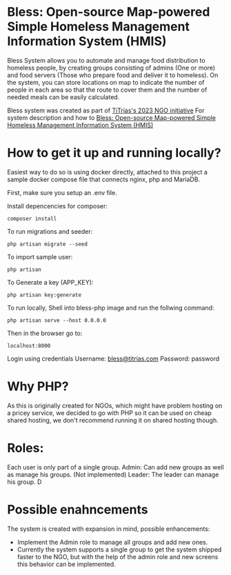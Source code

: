 # Bless: Open-source Map-powered Simple Homeless Management Information System (HMIS) 

Bless System allows you to automate and manage food distribution to homeless people, by creating groups consisting of admins (One or more) and food servers (Those who prepare food and deliver it to homeless). On the system, you can store locations on map to indicate the number of people in each area so that the route to cover them and the number of needed meals can be easily calculated.

Bless system was created as part of [TiTrias's 2023 NGO initiative](https://titrias.com/free-ngo-websites-in-2023/)
For system description and how to  [Bless: Open-source Map-powered Simple Homeless Management Information System (HMIS)](https://titrias.com/bless-open-source-map-powered-simple-homeless-management-information-system-hmis/)


# How to get it up and running locally?
Easiest way to do so is using docker directly, attached to this project a sample docker compose file that connects nginx, php and MariaDB.

First, make sure you setup an .env file. 

Install depencencies for composer:
```
composer install
```

To run migrations and seeder: 
```
php artisan migrate --seed
```

To import sample user:
```
php artisan 
```

To Generate a key (APP_KEY):  
```
php artisan key:generate
```
To run locally, Shell into bless-php image and run the follwing command: 
```
php artisan serve --host 0.0.0.0
```

Then in the browser go to: 
```
localhost:8000
```

Login using credentials
Username: bless@titrias.com
Password: password
# Why PHP?

As this is originally created for NGOs, which might have problem hosting on a pricey service, we decided to go with PHP so it can be used on cheap shared hosting, we don't recommend running it on shared hosting though. 

# Roles:
Each user is only part of a single group. 
Admin: Can add new groups as well as manage his groups. (Not implemented)
Leader: The leader can manage his group. 
D
# Possible enahncements
The system is created with expansion in mind, possible enhancements: 
- Implement the Admin role to manage all groups and add new ones. 
- Currently the system supports a single group to get the system shipped faster to the NGO, but with the help of the admin role and new screens this behavior can be implemented. 

